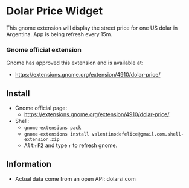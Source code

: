 # Dolar Price Widget

This gnome extension will display the street price for one US dolar in Argentina. App is being refresh every 15m.

### Gnome official extension

Gnome has approved this extension and is available at:
- https://extensions.gnome.org/extension/4910/dolar-price/

## Install
- Gnome official page:
  - https://extensions.gnome.org/extension/4910/dolar-price/
- Shell:
  - `gnome-extensions pack`
  - `gnome-extensions install valentinodefelice@gmail.com.shell-extension.zip`
  -  <kbd>Alt</kbd>+<kbd>F2</kbd> and type `r` to refresh gnome.

## Information
- Actual data come from an open API: dolarsi.com
